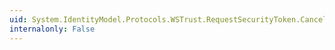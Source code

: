 ```yaml
---
uid: System.IdentityModel.Protocols.WSTrust.RequestSecurityToken.CancelTarget
internalonly: False
---
```

